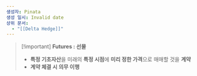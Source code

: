 ```yaml
---
생성자: Pinata
생성 일시: Invalid date
상위 문서:
  - "[[Delta Hedge]]"
---
```

> [!important] **Futures : 선물**
> 
> - **특정 기초자산**을 미래의 **특정 시점**에 **미리 정한 가격**으로 매매할 것을 **계약**
> - **계약 체결 시 의무 이행**